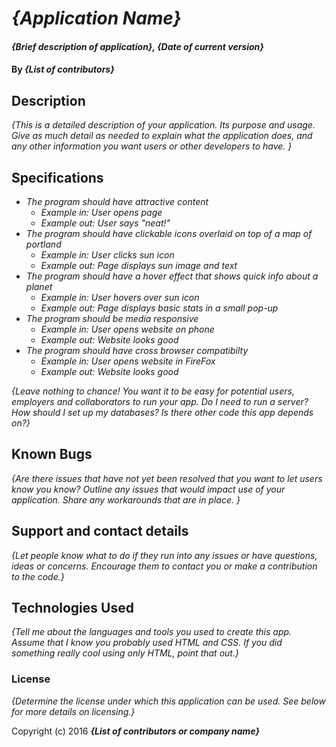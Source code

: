 # _{Application Name}_

#### _{Brief description of application}, {Date of current version}_

#### By _**{List of contributors}**_

## Description

_{This is a detailed description of your application. Its purpose and usage.  Give as much detail as needed to explain what the application does, and any other information you want users or other developers to have. }_

## Specifications

* _The program should have attractive content_
  * _Example in: User opens page_
  * _Example out: User says "neat!"_
* _The program should have clickable icons overlaid on top of a map of portland_
  * _Example in: User clicks sun icon_
  * _Example out: Page displays sun image and text_
* _The program should have a hover effect that shows quick info about a planet_
  * _Example in: User hovers over sun icon_
  * _Example out: Page displays basic stats in a small pop-up_
* _The program should be media responsive_
  * _Example in: User opens website on phone_
  * _Example out: Website looks good_  
* _The program should have cross browser compatibilty_
  * _Example in: User opens website in FireFox_
  * _Example out: Website looks good_


_{Leave nothing to chance! You want it to be easy for potential users, employers and collaborators to run your app. Do I need to run a server? How should I set up my databases? Is there other code this app depends on?}_

## Known Bugs

_{Are there issues that have not yet been resolved that you want to let users know you know?  Outline any issues that would impact use of your application.  Share any workarounds that are in place. }_

## Support and contact details

_{Let people know what to do if they run into any issues or have questions, ideas or concerns.  Encourage them to contact you or make a contribution to the code.}_

## Technologies Used

_{Tell me about the languages and tools you used to create this app. Assume that I know you probably used HTML and CSS. If you did something really cool using only HTML, point that out.}_

### License

*{Determine the license under which this application can be used.  See below for more details on licensing.}*

Copyright (c) 2016 **_{List of contributors or company name}_**
